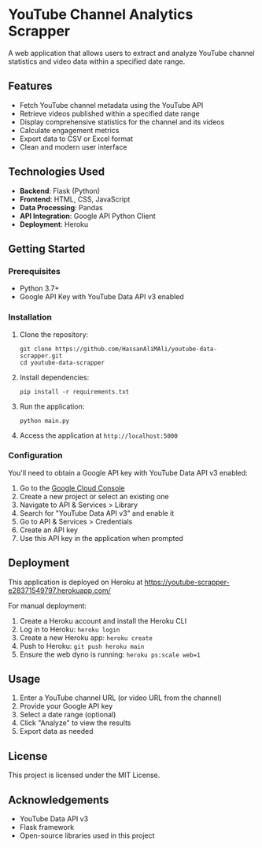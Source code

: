 # YouTube Channel Analytics Scrapper

A web application that allows users to extract and analyze YouTube channel statistics and video data within a specified date range.

## Features

- Fetch YouTube channel metadata using the YouTube API
- Retrieve videos published within a specified date range
- Display comprehensive statistics for the channel and its videos
- Calculate engagement metrics
- Export data to CSV or Excel format
- Clean and modern user interface

## Technologies Used

- **Backend**: Flask (Python)
- **Frontend**: HTML, CSS, JavaScript
- **Data Processing**: Pandas
- **API Integration**: Google API Python Client
- **Deployment**: Heroku

## Getting Started

### Prerequisites

- Python 3.7+
- Google API Key with YouTube Data API v3 enabled

### Installation

1. Clone the repository:
   ```
   git clone https://github.com/HassanAliMAli/youtube-data-scrapper.git
   cd youtube-data-scrapper
   ```

2. Install dependencies:
   ```
   pip install -r requirements.txt
   ```

3. Run the application:
   ```
   python main.py
   ```

4. Access the application at `http://localhost:5000`

### Configuration

You'll need to obtain a Google API key with YouTube Data API v3 enabled:

1. Go to the [Google Cloud Console](https://console.cloud.google.com/)
2. Create a new project or select an existing one
3. Navigate to API & Services > Library
4. Search for "YouTube Data API v3" and enable it
5. Go to API & Services > Credentials
6. Create an API key
7. Use this API key in the application when prompted

## Deployment

This application is deployed on Heroku at https://youtube-scrapper-e28371549797.herokuapp.com/

For manual deployment:

1. Create a Heroku account and install the Heroku CLI
2. Log in to Heroku: `heroku login`
3. Create a new Heroku app: `heroku create`
4. Push to Heroku: `git push heroku main`
5. Ensure the web dyno is running: `heroku ps:scale web=1`

## Usage

1. Enter a YouTube channel URL (or video URL from the channel)
2. Provide your Google API key
3. Select a date range (optional)
4. Click "Analyze" to view the results
5. Export data as needed

## License

This project is licensed under the MIT License.

## Acknowledgements

- YouTube Data API v3
- Flask framework
- Open-source libraries used in this project
